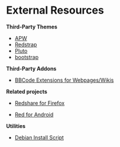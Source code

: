 External Resources
==================



**Third-Party Themes**

* [APW](https://github.com/beardy-unixer/apw)
* [Redstrap](https://github.com/omigeot/redstrap3)
* [Pluto](https://github.com/23n/Pluto)
* [bootstrap](https://bitbucket.org/tobiasd/red-theme-bootstrap/overview)


**Third-Party Addons**

* [BBCode Extensions for Webpages/Wikis](https://github.com/beardy-unixer/red-addons-extra)

**Related projects**

* [Redshare for Firefox](https://addons.mozilla.org/en-US/firefox/addon/redshare/)

* [Red for Android](https://github.com/cvogeley/red-for-android)

**Utilities**

* [Debian Install Script](https://github.com/beardy-unixer/lowendscript-ng)
